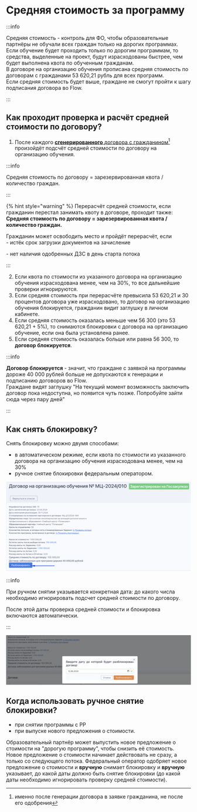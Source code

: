 # Средняя стоимость за программу

:::info

Средняя стоимость - контроль для ФО, чтобы образовательные партнёры не обучали  всех граждан только на дорогих программах. \
Если обучение будет проходить только по дорогим программам,  то средства, выделенные на проект, будут израсходованы быстрее, чем будет выполнена квота по обученным гражданам. \
В договоре на организацию обучения прописана средняя стоимость по договорам с гражданами 53 620,21 рубль для всех программ.  \
Если средняя стоимость будет выше, граждане не смогут пройти к шагу подписания договора во Flow.

:::

## Как проходит проверка и расчёт средней стоимости по договору?

1. После каждого [**сгенерированного** договора с гражданином](#user-content-fn-1)[^1] произойдёт подсчёт средней стоимости по договору на организацию обучения.

:::info

Средняя стоимость по договору = зарезервированная квота / количество граждан.

:::

{% hint style="warning" %}
Перерасчёт средней стоимости, если гражданин перестал занимать квоту в договоре, проходит также: **Средняя стоимость по договору = зарезервированная квота / количество граждан.**

Гражданин может освободить место и пройдёт перерасчёт, если\
\- истёк срок загрузки документов на зачисление

\- нет наличия одобренных ДЗС в день старта потока

:::

2. Если квота по стоимости из указанного договора на организацию обучения израсходована менее, чем на 30%, то все дальнейшие проверки игнорируются.
3. Если средняя стоимость при перерасчёте превысила 53 620,21 и 30 процентов договора уже израсходовано,  то договор на организацию обучения блокируется, гражданин видит заглушку в личном кабинете.
4. Если средняя стоимость оказалась меньше чем 56 300 (это 53 620,21 + 5%), то снимаются блокировки с  договора на организацию обучение, если она была установлена ранее.
5. Если средняя стоимость оказалась больше или равна 56 300, то **договор блокируется**.

:::info

**Договор блокируется**  - значит, что граждане с заявкой на программы дороже 40 000 рублей больше не допускаются к генерации и подписанию договоров во Flow. \
Граждане видят заглушку "На текущий момент возможность заключить договор пока недоступна, но появится чуть позже. Попробуйте зайти сюда через пару дней"

:::

## Как снять блокировку?

Снять блокировку можно двумя способами:

* в автоматическом режиме, если квота по стоимости из указанного договора на организацию обучения израсходована менее, чем на 30%
* ручное снятие блокировки федеральным оператором.

![](<../.gitbook/assets/image (17).png>)

:::info

При ручном снятии указывается конкретная дата: до какого числа необходимо игнорировать подсчет средней стоимости по договору.

После этой даты проверка средней стоимости и блокировка включаются автоматически.

:::

![](<../.gitbook/assets/image (18).png>)

## Когда использовать ручное снятие блокировки?

* при снятии программы с РР
* при выпуске нового предложения о стоимости.

Образовательный партнёр может выпустить новое предложение о стоимости на "дорогую программу", чтобы снизить её стоимость. \
Новое предложение о стоимости начинает действовать не сразу, а только со следующего потока. Федеральный оператор одобряет новое предложение о стоимости и **вручную** снимает блокировку и **вручную** указывает, до какой даты должно быть снятие блокировки (до какой даты необходимо игнорировать проверку средней стоимости).

[^1]: именно после генерации договора в заявке гражданина, не после его одобрения

